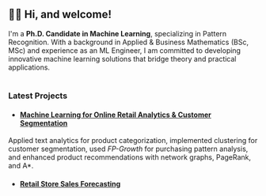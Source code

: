 ## 👋🏻 Hi, and welcome!

I'm a **Ph.D. Candidate in Machine Learning**, specializing in Pattern Recognition. With a background in Applied & Business Mathematics (BSc, MSc) and experience as an ML Engineer, I am committed to developing innovative machine learning solutions that bridge theory and practical applications.

#

### Latest Projects

- #### [Machine Learning for Online Retail Analytics & Customer Segmentation](https://github.com/semoglou/Machine-Learning-Customer-Segmentation)
Applied text analytics for product categorization, implemented clustering for customer segmentation, used *FP-Growth* for purchasing pattern analysis, and enhanced product recommendations with network graphs, PageRank, and A*.

- #### [Retail Store Sales Forecasting](https://github.com/semoglou/Retail-Store-Sales-Forecasting)

